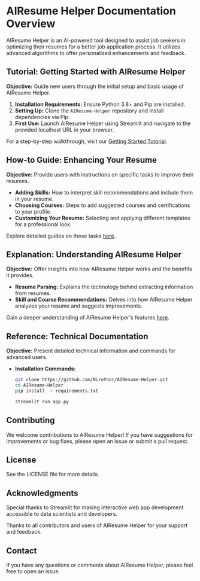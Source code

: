 # AIResume Helper Documentation Overview

AIResume Helper is an AI-powered tool designed to assist job seekers in optimizing their resumes for a better job application process. It utilizes advanced algorithms to offer personalized enhancements and feedback.

## Tutorial: Getting Started with AIResume Helper

**Objective:** Guide new users through the initial setup and basic usage of AIResume Helper.

1. **Installation Requirements:** Ensure Python 3.8+ and Pip are installed.
2. **Setting Up:** Clone the `AIResume-Helper` repository and install dependencies via Pip.
3. **First Use:** Launch AIResume Helper using Streamlit and navigate to the provided localhost URL in your browser.

For a step-by-step walkthrough, visit our [Getting Started Tutorial](#).

## How-to Guide: Enhancing Your Resume

**Objective:** Provide users with instructions on specific tasks to improve their resumes.

- **Adding Skills:** How to interpret skill recommendations and include them in your resume.
- **Choosing Courses:** Steps to add suggested courses and certifications to your profile.
- **Customizing Your Resume:** Selecting and applying different templates for a professional look.

Explore detailed guides on these tasks [here](#).

## Explanation: Understanding AIResume Helper

**Objective:** Offer insights into how AIResume Helper works and the benefits it provides.

- **Resume Parsing:** Explains the technology behind extracting information from resumes.
- **Skill and Course Recommendations:** Delves into how AIResume Helper analyzes your resume and suggests improvements.

Gain a deeper understanding of AIResume Helper's features [here](#).

## Reference: Technical Documentation

**Objective:** Present detailed technical information and commands for advanced users.

- **Installation Commands:**
  ```bash
  git clone https://github.com/Nirothor/AIResume-Helper.git
  cd AIResume-Helper
  pip install -r requirements.txt

  streamlit run app.py


## Contributing
We welcome contributions to AIResume Helper! If you have suggestions for improvements or bug fixes, please open an issue or submit a pull request.

## License
See the LICENSE file for more details.

## Acknowledgments
Special thanks to Streamlit for making interactive web app development accessible to data scientists and developers.

Thanks to all contributors and users of AIResume Helper for your support and feedback.

## Contact
If you have any questions or comments about AIResume Helper, please feel free to open an issue.
